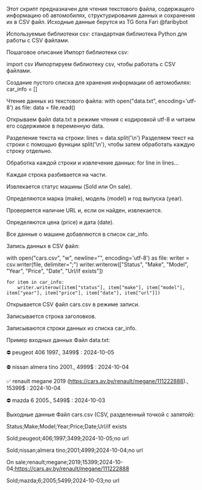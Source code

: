 Этот скрипт предназначен для чтения текстового файла, содержащего информацию об автомобилях, структурирования данных и сохранения их в CSV файл. Исходные данные берутся из TG бота Fari @faribybot

Используемые библиотеки
csv: стандартная библиотека Python для работы с CSV файлами.


Пошаговое описание
Импорт библиотеки csv:

import csv
Импортируем библиотеку csv, чтобы работать с CSV файлами.

Создание пустого списка для хранения информации об автомобилях:
car_info = []

Чтение данных из текстового файла:
with open("data.txt", encoding='utf-8') as file:
    data = file.read()

Открываем файл data.txt в режиме чтения с кодировкой utf-8 и читаем его содержимое в переменную data.

Разделение текста на строки:
lines = data.split('\n')
Разделяем текст на строки с помощью функции split('\n'), чтобы затем обработать каждую строку отдельно.

Обработка каждой строки и извлечение данных:
for line in lines...

Каждая строка разбивается на части.

Извлекается статус машины (Sold или On sale).

Определяются марка (make), модель (model) и год выпуска (year).

Проверяется наличие URL и, если он найден, извлекается.

Определяются цена (price) и дата (date).

Все данные о машине добавляются в список car_info.

Запись данных в CSV файл:

with open("cars.csv", "w", newline="", encoding='utf-8') as file:
    writer = csv.writer(file, delimiter=";")
    writer.writerow(["Status", "Make", "Model", "Year", "Price", "Date", "Url/if exists"])

    for item in car_info:
        writer.writerow([item["status"], item["make"], item["model"], item["year"], item["price"], item["date"], item["url"]])
Открывается CSV файл cars.csv в режиме записи.

Записывается строка заголовков.

Записываются строки данных из списка car_info.

Пример входных данных
Файл data.txt:

⛔️ peugeot 406 1997.,  3499$ : 2024-10-05

⛔️ nissan almera tino 2001.,  4999$ : 2024-10-04

✅ renault megane 2019 (https://cars.av.by/renault/megane/111222888)., 15399$ : 2024-10-04

⛔️ mazda 6 2005.,  5499$ : 2024-10-03

Выходные данные
Файл cars.csv (CSV, разделенный точкой с запятой):

Status;Make;Model;Year;Price;Date;Url/if exists

Sold;peugeot;406;1997;3499;2024-10-05;no url

Sold;nissan;almera tino;2001;4999;2024-10-04;no url

On sale;renault;megane;2019;15399;2024-10-04;https://cars.av.by/renault/megane/111222888

Sold;mazda;6;2005;5499;2024-10-03;no url
